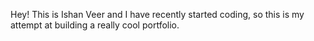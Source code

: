 Hey! This is Ishan Veer and I have recently started coding, so this is my attempt at building a really cool portfolio.